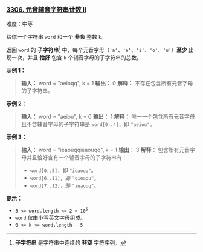 ### [3306\. 元音辅音字符串计数 II](https://leetcode.cn/problems/count-of-substrings-containing-every-vowel-and-k-consonants-ii/)

难度：中等

给你一个字符串 `word` 和一个 **非负** 整数 `k`。

返回 `word` 的 __子字符串__[^1] 中，每个元音字母（`'a'`、`'e'`、`'i'`、`'o'`、`'u'`）**至少** 出现一次，并且 **恰好** 包含 `k` 个辅音字母的子字符串的总数。

**示例 1：**

> **输入：** word = "aeioqq", k = 1
> **输出：** 0
> **解释：**
> 不存在包含所有元音字母的子字符串。

**示例 2：**

> **输入：** word = "aeiou", k = 0
> **输出：** 1
> **解释：**
> 唯一一个包含所有元音字母且不含辅音字母的子字符串是 `word[0..4]`，即 `"aeiou"`。

**示例 3：**

> **输入：** word = "ieaouqqieaouqq", k = 1
> **输出：** 3
> **解释：**
> 包含所有元音字母并且恰好含有一个辅音字母的子字符串有：
>
> - `word[0..5]`，即 `"ieaouq"`。
> - `word[6..11]`，即 `"qieaou"`。
> - `word[7..12]`，即 `"ieaouq"`。

**提示：**

- <code>5 <= word.length <= 2 &times; 10<sup>5</sup></code>
- `word` 仅由小写英文字母组成。
- `0 <= k <= word.length - 5`

[^1]: **子字符串** 是字符串中连续的 **非空** 字符序列。
